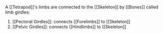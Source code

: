 A [[Tetrapod]]'s limbs are connected to the [[Skeleton]] by [[Bones]] called limb girdles:

1) [[Pectoral Girdles]]: connects [[Forelimbs]] to [[Skeleton]]
2) [[Pelvic Girdles]]: connects [[Hindlimbs]] to [[Skeleton]]